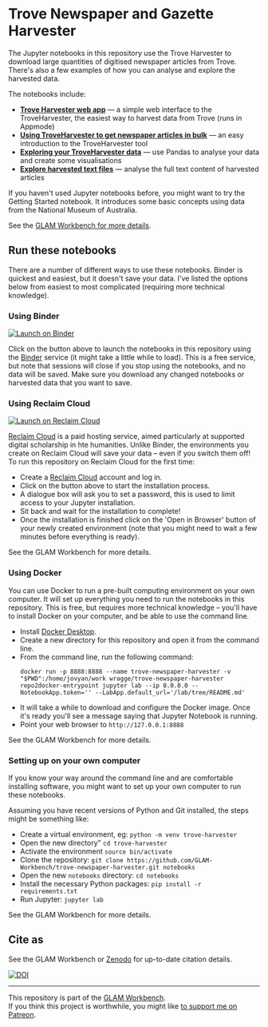 # Trove Newspaper and Gazette Harvester

The Jupyter notebooks in this repository use the Trove Harvester to download large quantities of digitised newspaper articles from Trove. There's also a few examples of how you can analyse and explore the harvested data.

The notebooks include:

* [**Trove Harvester web app**](newspaper_harvester_app.ipynb) — a simple web interface to the TroveHarvester, the easiest way to harvest data from Trove (runs in Appmode)
* [**Using TroveHarvester to get newspaper articles in bulk**](Using-TroveHarvester-to-get-newspaper-articles-in-bulk.ipynb) — an easy introduction to the TroveHarvester tool
* [**Exploring your TroveHarvester data**](Exploring-your-TroveHarvester-data.ipynb) — use Pandas to analyse your data and create some visualisations
* [**Explore harvested text files**](Explore-harvested-text-files.ipynb) — analyse the full text content of harvested articles

If you haven't used Jupyter notebooks before, you might want to try the Getting Started notebook. It introduces some basic concepts using data from the National Museum of Australia.

See the [GLAM Workbench for more details](https://glam-workbench.github.io/trove-harvester/).

<!-- START RUN INFO -->

## Run these notebooks

There are a number of different ways to use these notebooks. Binder is quickest and easiest, but it doesn't save your data. I've listed the options below from easiest to most complicated (requiring more technical knowledge).

### Using Binder

[![Launch on Binder](https://mybinder.org/badge_logo.svg)](https://mybinder.org/v2/gh/GLAM-Workbench/trove-newspaper-harvester/master)

Click on the button above to launch the notebooks in this repository using the [Binder](https://mybinder.org/) service (it might take a little while to load). This is a free service, but note that sessions will close if you stop using the notebooks, and no data will be saved. Make sure you download any changed notebooks or harvested data that you want to save.

### Using Reclaim Cloud

[![Launch on Reclaim Cloud](https://glam-workbench.github.io/images/launch-on-reclaim-cloud.svg)](https://app.my.reclaim.cloud/?manifest=https://raw.githubusercontent.com/GLAM-Workbench/trove-newspaper-harvester/master/reclaim-manifest.jps)

[Reclaim Cloud](https://reclaim.cloud/) is a paid hosting service, aimed particularly at supported digital scholarship in hte humanities. Unlike Binder, the environments you create on Reclaim Cloud will save your data – even if you switch them off! To run this repository on Reclaim Cloud for the first time:

* Create a [Reclaim Cloud](https://reclaim.cloud/) account and log in.
* Click on the button above to start the installation process.
* A dialogue box will ask you to set a password, this is used to limit access to your Jupyter installation.
* Sit back and wait for the installation to complete!
* Once the installation is finished click on the 'Open in Browser' button of your newly created environment (note that you might need to wait a few minutes before everything is ready).

See the GLAM Workbench for more details.

### Using Docker

You can use Docker to run a pre-built computing environment on your own computer. It will set up everything you need to run the notebooks in this repository. This is free, but requires more technical knowledge – you'll have to install Docker on your computer, and be able to use the command line.

* Install [Docker Desktop](https://docs.docker.com/get-docker/).
* Create a new directory for this repository and open it from the command line.
* From the command line, run the following command:  
  ```
  docker run -p 8888:8888 --name trove-newspaper-harvester -v "$PWD":/home/jovyan/work wragge/trove-newspaper-harvester repo2docker-entrypoint jupyter lab --ip 0.0.0.0 --NotebookApp.token='' --LabApp.default_url='/lab/tree/README.md'
  ```
* It will take a while to download and configure the Docker image. Once it's ready you'll see a message saying that Jupyter Notebook is running.
* Point your web browser to `http://127.0.0.1:8888`

See the GLAM Workbench for more details.

### Setting up on your own computer

If you know your way around the command line and are comfortable installing software, you might want to set up your own computer to run these notebooks.

Assuming you have recent versions of Python and Git installed, the steps might be something like:

* Create a virtual environment, eg: `python -m venv trove-harvester`
* Open the new directory" `cd trove-harvester`
* Activate the environment `source bin/activate`
* Clone the repository: `git clone https://github.com/GLAM-Workbench/trove-newspaper-harvester.git notebooks`
* Open the new `notebooks` directory: `cd notebooks`
* Install the necessary Python packages: `pip install -r requirements.txt`
* Run Jupyter: `jupyter lab`

See the GLAM Workbench for more details.

<!-- END RUN INFO -->

## Cite as

See the GLAM Workbench or [Zenodo](https://doi.org/10.5281/zenodo.3545044) for up-to-date citation details.

[![DOI](https://zenodo.org/badge/DOI/10.5281/zenodo.3545044.svg)](https://doi.org/10.5281/zenodo.3545044)

----

This repository is part of the [GLAM Workbench](https://glam-workbench.github.io/).  
If you think this project is worthwhile, you might like [to support me on Patreon](https://www.patreon.com/timsherratt).
